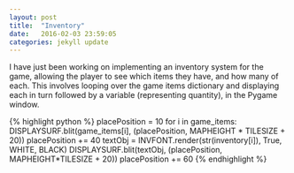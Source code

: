 ```yaml
---
layout: post
title:  "Inventory"
date:   2016-02-03 23:59:05
categories: jekyll update
---
```


I have just been working on implementing an inventory system for the game,
allowing the player to see which items they have, and how many of each. This
involves looping over the game items dictionary and displaying each in turn
followed by a variable (representing quantity), in the Pygame window.

{% highlight python %}
  placePosition = 10
  for i in game_items:
      DISPLAYSURF.blit(game_items[i], (placePosition, MAPHEIGHT * TILESIZE + 20))
      placePosition += 40
      textObj = INVFONT.render(str(inventory[i]), True, WHITE, BLACK)
      DISPLAYSURF.blit(textObj, (placePosition, MAPHEIGHT*TILESIZE + 20))
      placePosition += 60
{% endhighlight %}



[jekyll]:      http://jekyllrb.com
[jekyll-gh]:   https://github.com/jekyll/jekyll
[jekyll-help]: https://github.com/jekyll/jekyll-help
